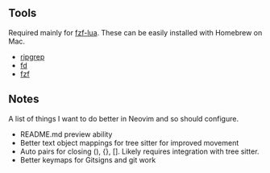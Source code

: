 ## Tools

Required mainly for [fzf-lua](https://github.com/ibhagwan/fzf-lua). These can be easily installed with Homebrew on Mac.

- [ripgrep](https://github.com/BurntSushi/ripgrep)
- [fd](https://github.com/sharkdp/fd)
- [fzf](https://github.com/junegunn/fzf)

## Notes

A list of things I want to do better in Neovim and so should configure.

- README.md preview ability
- Better text object mappings for tree sitter for improved movement
- Auto pairs for closing (), {}, []. Likely requires integration with tree sitter.
- Better keymaps for Gitsigns and git work
